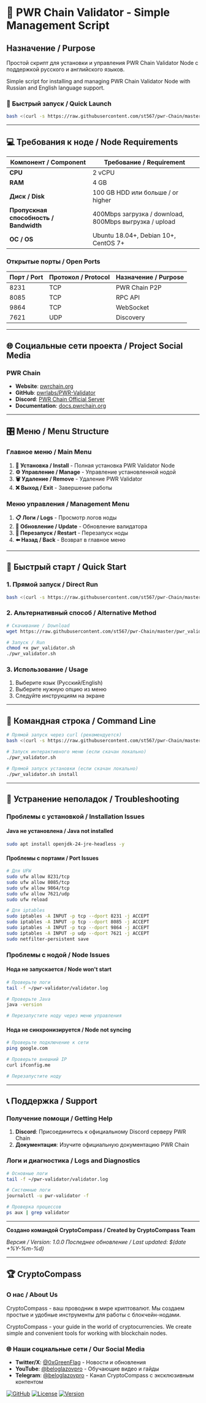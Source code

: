 # 🚀 PWR Chain Validator - Simple Management Script

## Назначение / Purpose

Простой скрипт для установки и управления PWR Chain Validator Node с поддержкой русского и английского языков.

Simple script for installing and managing PWR Chain Validator Node with Russian and English language support.

### 🚀 Быстрый запуск / Quick Launch
```bash
bash <(curl -s https://raw.githubusercontent.com/st567/pwr-Chain/master/pwr_validator.sh)
```

---

## 💻 Требования к ноде / Node Requirements

| Компонент / Component | Требование / Requirement |
|----------------------|-------------------------|
| **CPU** | 2 vCPU |
| **RAM** | 4 GB |
| **Диск / Disk** | 100 GB HDD или больше / or higher |
| **Пропускная способность / Bandwidth** | 400Mbps загрузка / download, 800Mbps выгрузка / upload |
| **ОС / OS** | Ubuntu 18.04+, Debian 10+, CentOS 7+ |

### Открытые порты / Open Ports

| Порт / Port | Протокол / Protocol | Назначение / Purpose |
|-------------|-------------------|---------------------|
| 8231 | TCP | PWR Chain P2P |
| 8085 | TCP | RPC API |
| 9864 | TCP | WebSocket |
| 7621 | UDP | Discovery |

---

## 🌐 Социальные сети проекта / Project Social Media

### PWR Chain
- **Website**: [pwrchain.org](https://pwrchain.org)
- **GitHub**: [pwrlabs/PWR-Validator](https://github.com/pwrlabs/PWR-Validator)
- **Discord**: [PWR Chain Official Server](https://discord.gg/pwrchain)
- **Documentation**: [docs.pwrchain.org](https://docs.pwrchain.org)

---

## 🎛 Меню / Menu Structure

### Главное меню / Main Menu
1. **🚀 Установка / Install** - Полная установка PWR Validator Node
2. **⚙️ Управление / Manage** - Управление установленной нодой
3. **🗑️ Удаление / Remove** - Удаление PWR Validator
4. **❌ Выход / Exit** - Завершение работы

### Меню управления / Management Menu
1. **📋 Логи / Logs** - Просмотр логов ноды
2. **🔄 Обновление / Update** - Обновление валидатора
3. **🔄 Перезапуск / Restart** - Перезапуск ноды
4. **⬅️ Назад / Back** - Возврат в главное меню

---

## 🚀 Быстрый старт / Quick Start

### 1. Прямой запуск / Direct Run
```bash
bash <(curl -s https://raw.githubusercontent.com/st567/pwr-Chain/master/pwr_validator.sh)
```

### 2. Альтернативный способ / Alternative Method
```bash
# Скачивание / Download
wget https://raw.githubusercontent.com/st567/pwr-Chain/master/pwr_validator.sh

# Запуск / Run
chmod +x pwr_validator.sh
./pwr_validator.sh
```

### 3. Использование / Usage
1. Выберите язык (Русский/English)
2. Выберите нужную опцию из меню
3. Следуйте инструкциям на экране

---

## 📱 Командная строка / Command Line

```bash
# Прямой запуск через curl (рекомендуется)
bash <(curl -s https://raw.githubusercontent.com/st567/pwr-Chain/master/pwr_validator.sh)

# Запуск интерактивного меню (если скачан локально)
./pwr_validator.sh

# Прямой запуск установки (если скачан локально)
./pwr_validator.sh install
```

---

## 🔧 Устранение неполадок / Troubleshooting

### Проблемы с установкой / Installation Issues

#### Java не установлена / Java not installed
```bash
sudo apt install openjdk-24-jre-headless -y
```

#### Проблемы с портами / Port Issues
```bash
# Для UFW
sudo ufw allow 8231/tcp
sudo ufw allow 8085/tcp
sudo ufw allow 9864/tcp
sudo ufw allow 7621/udp
sudo ufw reload

# Для iptables
sudo iptables -A INPUT -p tcp --dport 8231 -j ACCEPT
sudo iptables -A INPUT -p tcp --dport 8085 -j ACCEPT
sudo iptables -A INPUT -p tcp --dport 9864 -j ACCEPT
sudo iptables -A INPUT -p udp --dport 7621 -j ACCEPT
sudo netfilter-persistent save
```

### Проблемы с нодой / Node Issues

#### Нода не запускается / Node won't start
```bash
# Проверьте логи
tail -f ~/pwr-validator/validator.log

# Проверьте Java
java -version

# Перезапустите ноду через меню управления
```

#### Нода не синхронизируется / Node not syncing
```bash
# Проверьте подключение к сети
ping google.com

# Проверьте внешний IP
curl ifconfig.me

# Перезапустите ноду
```

---

## 📞 Поддержка / Support

### Получение помощи / Getting Help

1. **Discord**: Присоединитесь к официальному Discord серверу PWR Chain
2. **Документация**: Изучите официальную документацию PWR Chain

### Логи и диагностика / Logs and Diagnostics

```bash
# Основные логи
tail -f ~/pwr-validator/validator.log

# Системные логи
journalctl -u pwr-validator -f

# Проверка процессов
ps aux | grep validator
```

---


**Создано командой CryptoCompass / Created by CryptoCompass Team**

*Версия / Version: 1.0.0*
*Последнее обновление / Last updated: $(date +%Y-%m-%d)*

---

## 🏆 CryptoCompass

### О нас / About Us

CryptoCompass - ваш проводник в мире криптовалют. Мы создаем простые и удобные инструменты для работы с блокчейн-нодами.

CryptoCompass - your guide in the world of cryptocurrencies. We create simple and convenient tools for working with blockchain nodes.

### 🌐 Наши социальные сети / Our Social Media

- **Twitter/X**: [@0xGreenFlag](https://x.com/0xGreenFlag) - Новости и обновления
- **YouTube**: [@beloglazovpro](https://www.youtube.com/@beloglazovpro) - Обучающие видео и гайды
- **Telegram**: [@beloglazovpro](https://t.me/beloglazovpro) - Канал CryptoCompass с эксклюзивным контентом

[![GitHub](https://img.shields.io/badge/GitHub-st567%2Fpwr--Chain-blue?style=flat-square&logo=github)](https://github.com/st567/pwr-Chain)
[![License](https://img.shields.io/badge/License-MIT-green?style=flat-square)](LICENSE)
[![Version](https://img.shields.io/badge/Version-1.0.0-orange?style=flat-square)](https://github.com/st567/pwr-Chain/releases)
